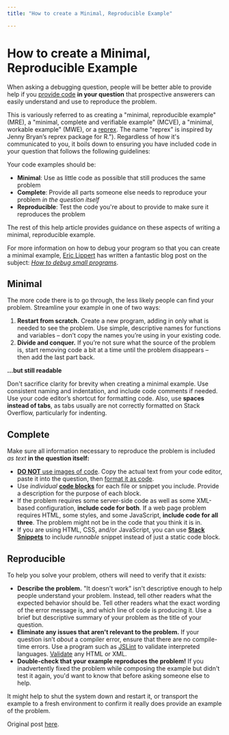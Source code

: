 ```yaml
---
title: "How to create a Minimal, Reproducible Example"

---
```

# How to create a Minimal, Reproducible Example

When asking a debugging question, people will be better able to provide help if you [provide code](https://meta.stackoverflow.com/q/285551) **in your question** that prospective answerers can easily understand and use to reproduce the problem.

This is variously referred to as creating a "minimal, reproducible example" (MRE), a "minimal, complete and verifiable example" (MCVE), a "minimal, workable example" (MWE), or a [reprex](https://reprex.tidyverse.org/articles/learn-reprex.html). The name "reprex" is inspired by Jenny Bryan’s reprex package for R."). Regardless of how it's communicated to you, it boils down to ensuring you have included code in your question that follows the following guidelines:

Your code examples should be:

* **Minimal**: Use as little code as possible that still produces the same problem
* **Complete**: Provide all parts someone else needs to reproduce your problem _in the question itself_
* **Reproducible**: Test the code you're about to provide to make sure it reproduces the problem

The rest of this help article provides guidance on these aspects of writing a minimal, reproducible example.

For more information on how to debug your program so that you can create a minimal example, [Eric Lippert](https://stackoverflow.com/users/88656/eric-lippert) has written a fantastic blog post on the subject: _[How to debug small programs](https://ericlippert.com/2014/03/05/how-to-debug-small-programs/)_.

## Minimal

The more code there is to go through, the less likely people can find your problem. Streamline your example in one of two ways:

1.  **Restart from scratch.** Create a new program, adding in only what is needed to see the problem. Use simple, descriptive names for functions and variables – don’t copy the names you’re using in your existing code.
2.  **Divide and conquer.** If you’re not sure what the source of the problem is, start removing code a bit at a time until the problem disappears – then add the last part back.

**…but still readable**

Don't sacrifice clarity for brevity when creating a minimal example. Use consistent naming and indentation, and include code comments if needed. Use your code editor’s shortcut for formatting code. Also, use **spaces instead of tabs**, as tabs usually are not correctly formatted on Stack Overflow, particularly for indenting.

## Complete

Make sure all information necessary to reproduce the problem is included _as text_ **in the question itself:**

*   [**DO NOT** use images of code](https://meta.stackoverflow.com/q/285551). Copy the actual text from your code editor, paste it into the question, then [format it as code](https://stackoverflow.com/editing-help#code).
*   Use _individual_ **[code blocks](https://stackoverflow.com/editing-help#code)** for each file or snippet you include. Provide a description for the purpose of each block.
*   If the problem requires some server-side code as well as some XML-based configuration, **include code for both**. If a web page problem requires HTML, some styles, and some JavaScript, **include code for all three**. The problem might not be in the code that you think it is in.
*   If you are using HTML, CSS, and/or JavaScript, you can use **[Stack Snippets](https://meta.stackoverflow.com/questions/358992/ive-been-told-to-create-a-runnable-example-with-stack-snippets-how-do-i-do)** to include _runnable_ snippet instead of just a static code block.

## Reproducible

To help you solve your problem, others will need to verify that it _exists:_

* __Describe the problem.__ "It doesn't work" isn't descriptive enough to help people understand your problem. Instead, tell other readers what the expected behavior should be. Tell other readers what the exact wording of the error message is, and which line of code is producing it. Use a brief but descriptive summary of your problem as the title of your question.
* __Eliminate any issues that aren't relevant to the problem.__ If your question isn’t _about_ a compiler error, ensure that there are no compile-time errors. Use a program such as [JSLint](https://www.jslint.com/) to validate interpreted languages. [Validate](https://validator.w3.org/) any HTML or XML.
* __Double-check that your example reproduces the problem!__ If you inadvertently fixed the problem while composing the example but didn't test it again, you'd want to know that before asking someone else to help.

It might help to shut the system down and restart it, or transport the example to a fresh environment to confirm it really does provide an example of the problem.

Original post [here](https://stackoverflow.com/help/minimal-reproducible-example).
